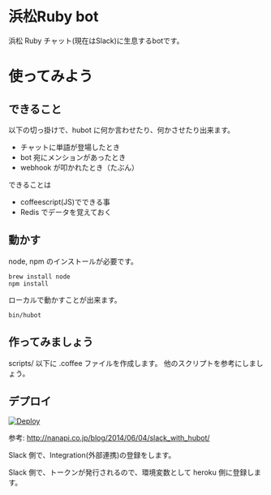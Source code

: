 # 浜松Ruby bot

浜松 Ruby チャット(現在はSlack)に生息するbotです。

# 使ってみよう

## できること

以下の切っ掛けで、hubot に何か言わせたり、何かさせたり出来ます。

- チャットに単語が登場したとき
- bot 宛にメンションがあったとき
- webhook が叩かれたとき（たぶん）

できることは

- coffeescript(JS)でできる事
- Redis でデータを覚えておく

## 動かす

node, npm のインストールが必要です。

```
brew install node
npm install
```

ローカルで動かすことが出来ます。

    bin/hubot

## 作ってみましょう

scripts/ 以下に .coffee ファイルを作成します。
他のスクリプトを参考にしましょう。

## デプロイ

[![Deploy](https://www.herokucdn.com/deploy/button.png)](https://heroku.com/deploy)

参考:
http://nanapi.co.jp/blog/2014/06/04/slack_with_hubot/

Slack 側で、Integration(外部連携)の登録をします。

Slack 側で、トークンが発行されるので、環境変数として heroku 側に登録します。

